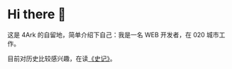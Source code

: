 # Hi there 👋

这是 4Ark 的自留地，简单介绍下自己：我是一名 WEB 开发者，在 020 城市工作。

目前对历史比较感兴趣，在读[《史记》](https://ctext.org/shiji/zhs?en=on)。
